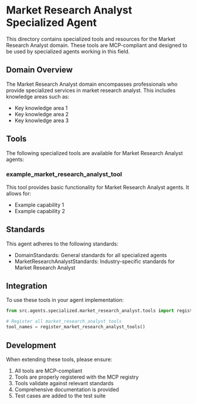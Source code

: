 # Market Research Analyst Specialized Agent

This directory contains specialized tools and resources for the Market Research Analyst domain. These tools are MCP-compliant and designed to be used by specialized agents working in this field.

## Domain Overview

The Market Research Analyst domain encompasses professionals who provide specialized services in market research analyst. This includes knowledge areas such as:

- Key knowledge area 1
- Key knowledge area 2
- Key knowledge area 3

## Tools

The following specialized tools are available for Market Research Analyst agents:

### example_market_research_analyst_tool

This tool provides basic functionality for Market Research Analyst agents. It allows for:

- Example capability 1
- Example capability 2

## Standards

This agent adheres to the following standards:

- DomainStandards: General standards for all specialized agents
- MarketResearchAnalystStandards: Industry-specific standards for Market Research Analyst

## Integration

To use these tools in your agent implementation:

```python
from src.agents.specialized.market_research_analyst.tools import register_market_research_analyst_tools

# Register all market_research_analyst tools
tool_names = register_market_research_analyst_tools()
```

## Development

When extending these tools, please ensure:

1. All tools are MCP-compliant
2. Tools are properly registered with the MCP registry
3. Tools validate against relevant standards
4. Comprehensive documentation is provided
5. Test cases are added to the test suite
